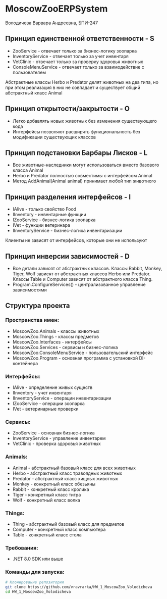 # MoscowZooERPSystem

 Володичева Варвара Андреевна, БПИ-247

## Принцип единственной ответственности - S

- ZooService - отвечает только за бизнес-логику зоопарка
- InventoryService - отвечает только за учет инвентаря
- VetClinic - отвечает только за проверку здоровья животных
- ConsoleMenuService - отвечает только за взаимодействие с пользователем

Абстрактные классы Herbo и Predator делят животных на два типа, но при этом реализация в них не совпадает и существует общий абстрактный класс Animal

## Принцип открытости/закрытости - O

- Легко добавлять новых животных без изменения существующего кода
- Интерфейсы позволяют расширять функциональность без модификации существующих классов

## Принцип подстановки Барбары Лисков - L

- Все животные-наследники могут использоваться вместо базового класса Animal
- Herbo и Predator полностью совместимы с интерфейсом Animal
- Метод AddAnimal(Animal animal) принимает любой тип животного

## Принцип разделения интерфейсов - I

- IAlive - только свойство Food
- IInventory - инвентарные функции
- IZooService - бизнес-логика зоопарка
- IVet - функции ветеринара
- IInventoryService - бизнес-логика инвентаризации

Клиенты не зависят от интерфейсов, которые они не используют

## Принцип инверсии зависимостей - D

- Все детали зависят от абстрактных классов. Классы Rabbit, Monkey, Tiger, Wolf зависят от абстрактных классов Herbo или Predator. Классы Table и Computer зависят от абстрактного класса Thing.
- Program.ConfigureServices() - централизованное управление зависимостями

## Структура проекта

### Пространства имен:

- MoscowZoo.Animals - классы животных
- MoscowZoo.Things - классы предметов
- MoscowZoo.Interfaces - интерфейсы
- MoscowZoo.Services - сервисы и бизнес-логика
- MoscowZoo.ConsoleMenuService - пользовательский интерфейс
- MoscowZoo.Program - основная программа с установкой DI-контейнера

### Интерфейсы:

- IAlive - определение живых существ
- IInventory - учет инвентаря
- IInventoryService - операции инвентаризации
- IZooService - операции зоопарка
- IVet - ветеринарные проверки

### Сервисы:

- ZooService - основная бизнес-логика
- InventoryService - управление инвентарем
- VetClinic - проверка здоровья животных

### Animals:

- Animal - абстрактный базовый класс для всех животных
- Herbo - абстрактный класс травоядных животных
- Predator - абстрактный класс хищных животных
- Monkey - конкретный класс обезьяны
- Rabbit - конкретный класс кролика
- Tiger - конкретный класс тигра
- Wolf - конкретный класс волка

### Things:

- Thing - абстрактный базовый класс для предметов
- Computer - конкретный класс компьютера
- Table - конкретный класс стола

### Требования:
- .NET 8.0 SDK или выше

### Команды для запуска:
```bash
# Клонирование репозитория
git clone https://github.com/vravrarka/HW_1_MoscowZoo_Volodicheva
cd HW_1_MoscowZoo_Volodicheva
